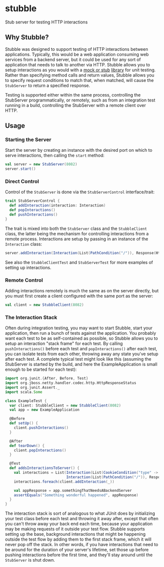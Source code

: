 stubble
======

Stub server for testing HTTP interactions

## Why Stubble?

Stubble was designed to support testing of HTTP interactions between applications.  Typically, this would be a web application consuming web services from a backend server, but it could be used for any sort of application that needs to talk to another via HTTP.  Stubble allows you to setup interactions as you would with a [mock or stub](http://martinfowler.com/articles/mocksArentStubs.html) [library](http://code.google.com/p/mockito/) for unit testing.  Rather than specifying method calls and return values, Stubble allows you to specify request conditions to match that, when matched, will cause the ```StubServer``` to return a specified response.

Testing is supported either within the same process, controlling the StubServer programmatically, or remotely,
such as from an integration test running in a build, controlling the StubServer with a remote client over HTTP.

## Usage

### Starting the Server

Start the server by creating an instance with the desired port on which to serve interactions, then calling the ```start``` method:

```scala
val server = new StubServer(8082)
server.start()
```

### Direct Control

Control of the ```StubServer``` is done via the ```StubServerControl``` interface/trait:

```scala
trait StubServerControl {
  def addInteraction(interaction: Interaction)
  def popInteractions()
  def pushInteractions()
}
```

The trait is mixed into both the ```StubServer``` class and the ```StubbleClient``` class, the latter being the mechanism for controlling interactions from a remote process.  Interactions are setup by passing in an instance of the ```Interaction``` class:

```scala
server.addInteraction(Interaction(List(PathCondition("/")), Response(HttpResponseStatus.OK, Some(body))))
```

See also the ```StubbleClientTest``` and ```StubServerTest``` for more examples of setting up interactions.


### Remote Control

Adding interactions remotely is much the same as on the server directly, but you must first create a client configured with the same port as the server:

```scala
val client = new StubbleClient(8082)
```

### The Interaction Stack

Often during integration testing, you may want to start Stubble, start your application, then run a bunch of tests against the application.  You probably want each test to be as self-contained as possible, so Stubble allows you to setup an interaction "stack frame" for each test.  By calling ```pushInteractions()``` before each test and ```popInteractions()``` after each test, you can isolate tests from each other, throwing away any state you've setup after each test.  A complete typical test might look like this (assuming the StubServer is started by the build, and here the ExampleApplication is small enough to be started for each test):

```scala
import org.junit.{After, Before, Test}
import org.jboss.netty.handler.codec.http.HttpResponseStatus
import org.junit.Assert._
import scala.Some

class ExampleTest {
  var client: StubbleClient = new StubbleClient(8082)
  val app = new ExampleApplication

  @Before
  def setUp() {
    client.pushInteractions()
  }

  @After
  def tearDown() {
    client.popInteractions()
  }

  @Test
  def addsInteractionsToServer() {
    val interactions = List(Interaction(List(CookieCondition("type" -> "chocolate chip")), Response(HttpResponseStatus.OK, Some("gimme cookie!"))),
                            Interaction(List(PathCondition("/")), Response(HttpResponseStatus.OK, Some("Hello!"))))
    interactions.foreach(client.addInteraction(_))

    val appResponse = app.somethingThatNeedsABackendServer
    assertEquals("Something wonderful happened", appResponse)
  }
}
```

The interaction stack is sort of analogous to what JUnit does by initializing your test class before each test and throwing it away after, except that often you can't throw away your back end each time, because your application may be making requests of it outside your test flow.  Stubble supports setting up the base, background interactions that might be happening outside the test flow by adding them to the first stack frame, which it will never pop off the stack.  In other words, if you have interactions that need to be around for the duration of your server's lifetime, set those up before pushing interactions before the first time, and they'll stay around until the ```StubServer``` is shut down.